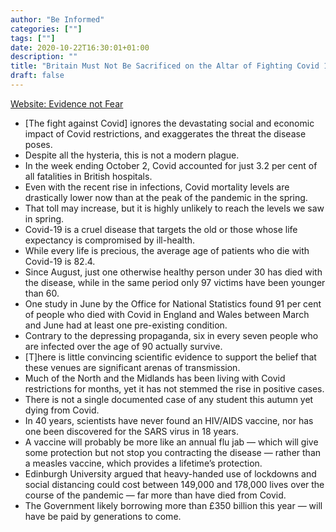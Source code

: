 ```yaml
---
author: "Be Informed"
categories: [""]
tags: [""]
date: 2020-10-22T16:30:01+01:00
description: ""
title: "Britain Must Not Be Sacrificed on the Altar of Fighting Covid 19 Prof Dingwall Daily Mail"
draft: false
---
```


[Website: Evidence not Fear](https://evidencenotfear.com/britain-must-not-be-sacrificed-on-the-altar-of-fighting-covid-19-prof-dingwall-daily-mail/)  

- [The fight against Covid] ignores the devastating social and  economic impact of Covid restrictions, and exaggerates the threat the  disease poses.
- Despite all the hysteria, this is not a modern plague.
- In the week ending October 2, Covid accounted for just 3.2 per cent of all fatalities in British hospitals.
- Even with the recent rise in infections, Covid mortality levels are  drastically lower now than at the peak of the pandemic in the spring.
- That toll may increase, but it is highly unlikely to reach the levels we saw in spring.
- Covid-19 is a cruel disease that targets the old or those whose life expectancy is compromised by ill-health.
- While every life is precious, the average age of patients who die with Covid-19 is 82.4.
- Since August, just one otherwise healthy person under 30 has died with the  disease, while in the same period only 97 victims have been younger than 60.
- One study in June by the Office for National Statistics  found 91 per cent of people who died with Covid in England and Wales  between March and June had at least one pre-existing condition.
- Contrary to the depressing propaganda, six in every seven people who are infected over the age of 90 actually survive.
- [T]here is little convincing scientific evidence to support the belief that these venues are significant arenas of transmission.
- Much of the North and the Midlands has been living with Covid restrictions  for months, yet it has not stemmed the rise in positive cases.
- There is not a single documented case of any student this autumn yet dying from Covid.
- In 40 years, scientists have never found an HIV/AIDS vaccine, nor has one been discovered for the SARS virus in 18 years.
- A vaccine will probably be more like an annual flu jab — which will give  some protection but not stop you contracting the disease — rather than a measles vaccine, which provides a lifetime’s protection.
- Edinburgh University argued that heavy-handed use of lockdowns and social  distancing could cost between 149,000 and 178,000 lives over the course  of the pandemic — far more than have died from Covid.
- The Government likely borrowing more than £350 billion this year — will have be paid by generations to come.



